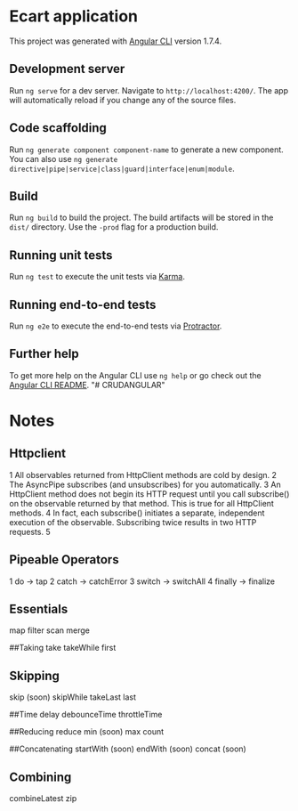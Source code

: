 # Ecart application

This project was generated with [Angular CLI](https://github.com/angular/angular-cli) version 1.7.4.

## Development server

Run `ng serve` for a dev server. Navigate to `http://localhost:4200/`. The app will automatically reload if you change any of the source files.

## Code scaffolding

Run `ng generate component component-name` to generate a new component. You can also use `ng generate directive|pipe|service|class|guard|interface|enum|module`.

## Build

Run `ng build` to build the project. The build artifacts will be stored in the `dist/` directory. Use the `-prod` flag for a production build.

## Running unit tests

Run `ng test` to execute the unit tests via [Karma](https://karma-runner.github.io).

## Running end-to-end tests

Run `ng e2e` to execute the end-to-end tests via [Protractor](http://www.protractortest.org/).

## Further help

To get more help on the Angular CLI use `ng help` or go check out the [Angular CLI README](https://github.com/angular/angular-cli/blob/master/README.md).
"# CRUDANGULAR" 

















# Notes 


## Httpclient
1   All observables returned from HttpClient methods are cold by design.
2   The AsyncPipe subscribes (and unsubscribes) for you automatically.
3   An HttpClient method does not begin its HTTP request until you call subscribe() on the observable returned by that method. This is true for all HttpClient methods.
4   In fact, each subscribe() initiates a separate, independent execution of the observable. Subscribing twice results in two HTTP requests.
5 



## Pipeable Operators
1   do -> tap
2   catch -> catchError
3   switch -> switchAll
4   finally -> finalize


## Essentials
map
filter
scan
merge

##Taking
take
takeWhile
first

## Skipping
skip (soon)
skipWhile
takeLast
last

##Time
delay
debounceTime
throttleTime

##Reducing
reduce
min (soon)
max
count

##Concatenating
startWith (soon)
endWith (soon)
concat (soon)

## Combining
combineLatest
zip